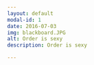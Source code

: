 ```yaml
---
layout: default
modal-id: 1
date: 2016-07-03
img: blackboard.JPG
alt: Order is sexy
description: Order is sexy

---
```

